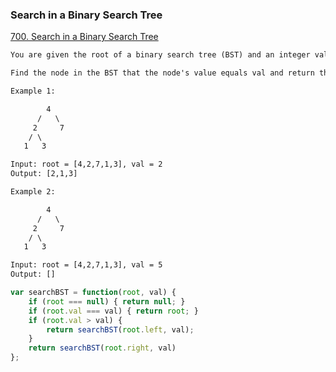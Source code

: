 ### Search in a Binary Search Tree
[700. Search in a Binary Search Tree](https://leetcode.com/problems/search-in-a-binary-search-tree/)

```html
You are given the root of a binary search tree (BST) and an integer val.

Find the node in the BST that the node's value equals val and return the subtree rooted with that node. If such a node does not exist, return null.

Example 1:

        4
      /   \
     2     7
    / \
   1   3

Input: root = [4,2,7,1,3], val = 2
Output: [2,1,3]

Example 2:

        4
      /   \
     2     7
    / \
   1   3

Input: root = [4,2,7,1,3], val = 5
Output: []
```

```javascript
var searchBST = function(root, val) {
    if (root === null) { return null; }
    if (root.val === val) { return root; }
    if (root.val > val) {
        return searchBST(root.left, val);
    }
    return searchBST(root.right, val)
};
```